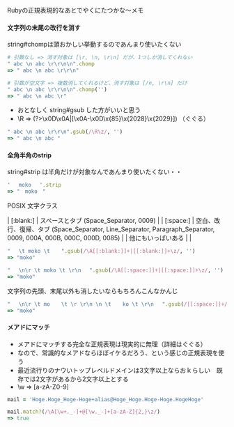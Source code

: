 Rubyの正規表現的なあとでやくにたつかな〜メモ

#### 文字列の末尾の改行を消す

string#chompは頭おかしい挙動するのであんまり使いたくない

```ruby
# 引数なし => 消す対象は [\r, \n, \r\n] だが、1つしか消してくれない
" abc \n abc \r\r\n\n".chomp
=> " abc \n abc \r\r\n"

# 引数が空文字 => 複数消してくれるけど、消す対象は [/n, \r\n] だけ
" abc \n abc \r\r\n\n".chomp('')
=> " abc \n abc \r"
```

- おとなしく string#gsub した方がいいと思う
- \R => (?>\x0D\x0A\|[\x0A-\x0D\x{85}\x{2028}\x{2029}]) （ぐぐる）

```ruby
" abc \n abc \r\r\n".gsub(/\R\z/, '')
=> " abc \n abc "
```

#### 全角半角のstrip

string#strip は半角だけが対象なんであんまり使いたくない・・

```ruby
' 　moko　 '.strip
=> "　moko　"
```

POSIX 文字クラス

| [:blank:]          | スペースとタブ (Space_Separator, 0009)                                                                            |
| [:space:]          | 空白、改行、復帰、タブ (Space_Separator, Line_Separator, Paragraph_Separator, 0009, 000A, 000B, 000C, 000D, 0085) |
| 他にもいっぱいある |                                                                                                                   |

```ruby
" 　\t moko \t 　 ".gsub(/\A[[:blank:]]+|[[:blank:]]+\z/, '')
=> "moko"

" 　\n\r \t moko \t \r\n　 ".gsub(/\A[[:space:]]+|[[:space:]]+\z/, '')
=> "moko"
```

文字列の先頭、末尾以外も消したいならもちろんこんなかんじ

```ruby
" 　\n\r \t mo 　 \t \r \r\n \n \t 　 ko \t \r\n　 ".gsub(/[[:space:]]+/, '')
=> "moko"
```

#### メアドにマッチ

- メアドにマッチする完全な正規表現は現実的に無理（詳細はぐぐる）
- なので、常識的なメアドならほぼイケるだろう、という感じの正規表現を使う
- 最近流行りのナウいトップレベルドメインは3文字以上ならおｋらしい　既存では2文字があるから2文字以上とする
- \w => [a-zA-Z0-9]

```ruby
mail = 'Hoge.Hoge_Hoge-Hoge+alias@Hoge_Hoge.Hoge-Hoge.HogeHoge'

mail.match?(/\A[\w+._-]+@[\w._-]+[a-zA-Z]{2,}\z/)
=> true
```
